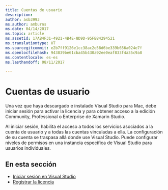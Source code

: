 ```yaml
---
title: Cuentas de usuario
description: 
author: asb3993
ms.author: amburns
ms.date: 04/14/2017
ms.topic: article
ms.assetid: 17AB4F31-4921-4B4E-8D9D-95FB84294521
ms.translationtype: HT
ms.sourcegitcommit: e2b7ff9126e1cc38ac2e58d6be339b656a024e7f
ms.openlocfilehash: 943839be61cba45b430a92ee0eaf833f4a35c9a8
ms.contentlocale: es-es
ms.lasthandoff: 08/11/2017

---
```


# <a name="user-accounts"></a>Cuentas de usuario

Una vez que haya descargado e instalado Visual Studio para Mac, debe iniciar sesión para activar la licencia y para obtener acceso a la edición Community, Professional o Enterprise de Xamarin Studio.

Al iniciar sesión, habilita el acceso a todos los servicios asociados a la cuenta de usuario y a todas las cuentas vinculadas a ella. La configuración de su cuenta se traspasa allá donde use Visual Studio. Puede configurar niveles de permisos en una instancia específica de Visual Studio para usuarios individuales.

## <a name="in-this-section"></a>En esta sección

* [Iniciar sesión en Visual Studio](signing-in.md)
* [Registrar la licencia](activation.md)
